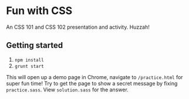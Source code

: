 # Fun with CSS

An CSS 101 and CSS 102 presentation and activity. Huzzah! 

## Getting started

1. `npm install`
2. `grunt start`

This will open up a demo page in Chrome, navigate to `/practice.html` for super fun time! Try to get the page to show a secret message by fixing `practice.sass`. View `solution.sass` for the answer. 
